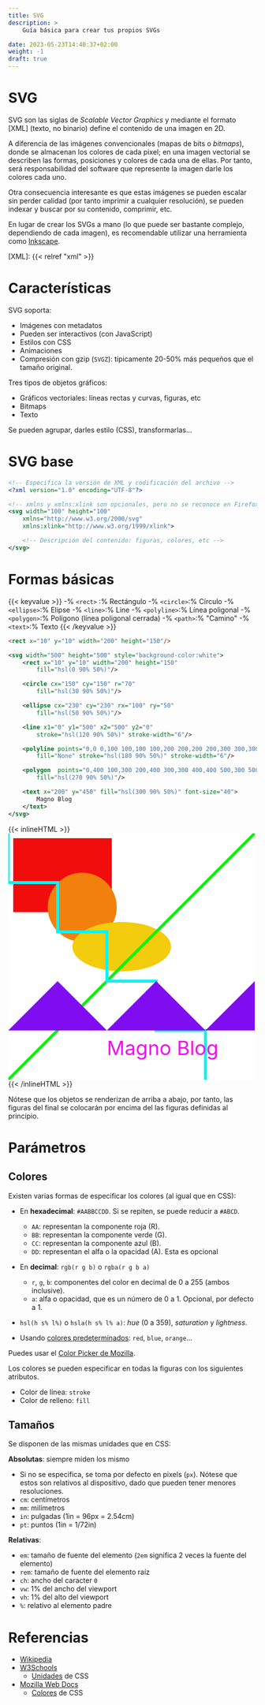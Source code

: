 ```yaml
---
title: SVG
description: >
    Guía básica para crear tus propios SVGs

date: 2023-05-23T14:40:37+02:00
weight: -1
draft: true
---
```


# SVG

SVG son las siglas de _Scalable Vector Graphics_ y mediante el formato [XML]
(texto, no binario) define el contenido de una imagen en 2D.

A diferencia de las imágenes convencionales (mapas de bits o _bitmaps_), donde
se almacenan los colores de cada pixel; en una imagen vectorial se describen
las formas, posiciones y colores de cada una de ellas. Por tanto, será
responsabilidad del software que represente la imagen darle los colores cada
uno.

Otra consecuencia interesante es que estas imágenes se pueden escalar sin
perder calidad (por tanto imprimir a cualquier resolución), se pueden indexar y
buscar por su contenido, comprimir, etc.

En lugar de crear los SVGs a mano (lo que puede ser bastante complejo,
dependiendo de cada imagen), es recomendable utilizar una herramienta como
[Inkscape].

[Inkscape]: https://inkscape.org/es/
[XML]: {{< relref "xml" >}}


# Características

SVG soporta:

- Imágenes con metadatos
- Pueden ser interactivos (con JavaScript)
- Estilos con CSS
- Animaciones
- Compresión con gzip (`SVGZ`): típicamente 20-50% más pequeños que el tamaño
  original.

Tres tipos de objetos gráficos:

- Gráficos vectoriales: líneas rectas y curvas, figuras, etc
- Bitmaps
- Texto

Se pueden agrupar, darles estilo (CSS), transformarlas...


# SVG base

```svg
<!-- Especifica la versión de XML y codificación del archivo -->
<?xml version="1.0" encoding="UTF-8"?>

<!-- xmlns y xmlns:xlink son opcionales, pero no se reconoce en Firefox como SVG -->
<svg width="100" height="100"
    xmlns="http://www.w3.org/2000/svg"
    xmlns:xlink="http://www.w3.org/1999/xlink">

    <!-- Descripción del contenido: figuras, colores, etc -->
</svg>
```

# Formas básicas

{{< keyvalue >}}
-% `<rect>` :% Rectángulo
-% `<circle>`:% Círculo
-% `<ellipse>`:% Elipse
-% `<line>`:% Line
-% `<polyline>`:% Línea poligonal
-% `<polygon>`:% Polígono (línea poligonal cerrada)
-% `<path>`:% "Camino"
-% `<text>`:% Texto
{{< /keyvalue >}}

```html
<rect x="10" y="10" width="200" height="150"/>
```


```svg
<svg width="500" height="500" style="background-color:white">
    <rect x="10" y="10" width="200" height="150"
        fill="hsl(0 90% 50%)"/>

    <circle cx="150" cy="150" r="70"
        fill="hsl(30 90% 50%)"/>

    <ellipse cx="230" cy="230" rx="100" ry="50"
        fill="hsl(50 90% 50%)"/>

    <line x1="0" y1="500" x2="500" y2="0"
        stroke="hsl(120 90% 50%)" stroke-width="6"/>

    <polyline points="0,0 0,100 100,100 100,200 200,200 200,300 300,300 300,400 400,400 400,500"
        fill="None" stroke="hsl(180 90% 50%)" stroke-width="6"/>

    <polygon  points="0,400 100,300 200,400 300,300 400,400 500,300 500,400"
        fill="hsl(270 90% 50%)"/>

    <text x="200" y="450" fill="hsl(300 90% 50%)" font-size="40">
        Magno Blog
    </text>
</svg>
```

{{< inlineHTML >}}
<svg width="500" height="500" style="background-color:white">
    <rect     x="10"   y="10" width="200" height="150" fill="hsl(0 90% 50%)"/>
    <circle  cx="150" cy="150" r="70"                  fill="hsl(30 90% 50%)"/>
    <ellipse cx="230" cy="230" rx="100" ry="50"        fill="hsl(50 90% 50%)"/>
    <line    x1="0"   y1="500" x2="500" y2="0"     stroke="hsl(120 90% 50%)" stroke-width="6"/>
    <polyline points="0,0 0,100 100,100 100,200 200,200 200,300 300,300 300,400 400,400 400,500"
        fill="None" stroke="hsl(180 90% 50%)" stroke-width="6"/>
    <polygon  points="0,400 100,300 200,400 300,300 400,400 500,300 500,400"
        fill="hsl(270 90% 50%)"/>
    <text x="200" y="450" fill="hsl(300 90% 50%)" font-size="40">Magno Blog</text>
</svg>
{{< /inlineHTML >}}

Nótese que los objetos se renderizan de arriba a abajo, por tanto, las figuras
del final se colocarán por encima del las figuras definidas al principio.

# Parámetros

## Colores

Existen varias formas de especificar los colores (al igual que en CSS):

- En **hexadecimal**: `#AABBCCDD`. Si se repiten, se puede reducir a `#ABCD`.
    - `AA`: representan la componente roja (R).
    - `BB`: representan la componente verde (G).
    - `CC`: representan la componente azul (B).
    - `DD`: representan el alfa o la opacidad (A). Esta es opcional

- En **decimal**: `rgb(r g b)` o `rgba(r g b a)`
    - `r`, `g`, `b`: componentes del color en decimal de 0 a 255 (ambos inclusive).
    - `a`: alfa o opacidad, que es un número de 0 a 1. Opcional, por defecto a 1.

- `hsl(h s% l%)` o `hsla(h s% l% a)`: _hue_ (0 a 359), _saturation_ y _lightness_.
- Usando [colores predeterminados]: `red`, `blue`, `orange`...

Puedes usar el [Color Picker de Mozilla].

[colores predeterminados]: https://www.w3schools.com/cssref/css_colors.php
[Color Picker de Mozilla]: https://mdn.github.io/css-examples/tools/color-picker/

Los colores se pueden especificar en todas la figuras con los siguientes
atributos.

- Color de línea: `stroke`
- Color de relleno: `fill`

## Tamaños

Se disponen de las mismas unidades que en CSS:

**Absolutas**: siempre miden los mismo

- Si no se especifica, se toma por defecto en pixels (`px`). Nótese que
  estos son relativos al dispositivo, dado que pueden tener menores
  resoluciones.
- `cm`: centímetros
- `mm`: milímetros
- `in`: pulgadas (1in = 96px = 2.54cm)
- `pt`: puntos (1in = 1/72in)

**Relativas**:

- `em`: tamaño de fuente del elemento (`2em` significa 2 veces la fuente del elemento)
- `rem`: tamaño de fuente del elemento raíz
- `ch`: ancho del caracter `0`
- `vw`: 1% del ancho del viewport
- `vh`: 1% del alto del viewport
- `%`: relativo al elemento padre


# Referencias

- [Wikipedia]
- [W3Schools]
    - [Unidades] de CSS
- [Mozilla Web Docs]
    - [Colores] de CSS

[Wikipedia]: https://en.wikipedia.org/wiki/SVG
[W3Schools]: https://www.w3schools.com/graphics/svg_intro.asp
[Unidades]: https://www.w3schools.com/cssref/css_units.php
[Mozilla Web Docs]: https://developer.mozilla.org/en-US/docs/Web/SVG/
[Colores]: https://developer.mozilla.org/es/docs/Web/CSS/color


